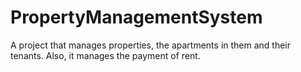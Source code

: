 # PropertyManagementSystem
A project that manages properties, the apartments in them and their tenants. Also, it manages the payment of rent.

